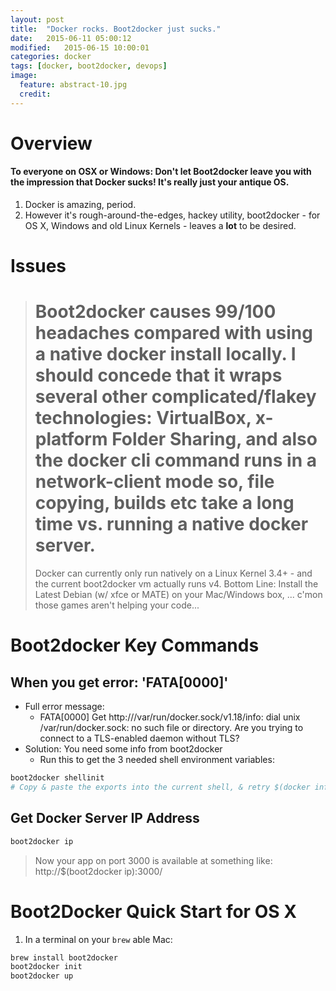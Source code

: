 ```yaml
---
layout: post
title:  "Docker rocks. Boot2docker just sucks."
date:   2015-06-11 05:00:12
modified:   2015-06-15 10:00:01
categories: docker
tags: [docker, boot2docker, devops]
image:
  feature: abstract-10.jpg
  credit:
---
```


# Overview

#### To everyone on OSX or Windows: Don't let Boot2docker leave you with the impression that Docker sucks! It's really just your antique OS.

1. Docker is amazing, period.
1. However it's rough-around-the-edges, hackey utility, boot2docker - for OS X, Windows and old Linux Kernels - leaves a **lot** to be desired.

# Issues

> Boot2docker causes 99/100 headaches compared with using a native docker install locally.
> I should concede that it wraps several other complicated/flakey technologies:
> VirtualBox, x-platform Folder Sharing, and also the docker cli command runs in a network-client mode so,
> file copying, builds etc take a long time  vs. running a native docker server.
> =============
> Docker can currently only run natively on a Linux Kernel 3.4+ - and the current boot2docker vm actually runs v4.
> Bottom Line: Install the Latest Debian (w/ xfce or MATE) on your Mac/Windows box,
> ... c'mon those games aren't helping your code...

# Boot2docker Key Commands

## When you get error: 'FATA[0000]'

- Full error message:
	- FATA[0000] Get http:///var/run/docker.sock/v1.18/info: dial unix /var/run/docker.sock: no such file or directory. Are you trying to connect to a TLS-enabled daemon without TLS?
- Solution: You need some info from boot2docker
	- Run this to get the 3 needed shell environment variables:

~~~sh
boot2docker shellinit
# Copy & paste the exports into the current shell, & retry $(docker info)
~~~


## Get Docker Server IP Address
~~~sh
boot2docker ip
~~~
> Now your app on port 3000 is available at something like: http://$(boot2docker ip):3000/


# Boot2Docker Quick Start for OS X

1. In a terminal on your ```brew``` able Mac:

~~~sh
brew install boot2docker
boot2docker init
boot2docker up
~~~



